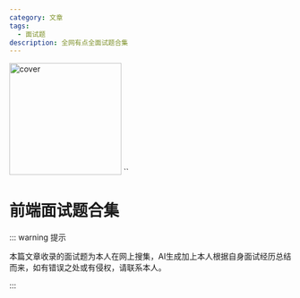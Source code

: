 ```yaml
---
category: 文章
tags:
  - 面试题
description: 全网有点全面试题合集
---
```


<script setup>
import Read from "@components/Read.vue";
import Navigation from "./components/Navigation.vue";
</script>
<ClientOnly>
  <read></read>
</ClientOnly>



![cover](https://6c73-lsj97-9giu4cj4abdc0985-1256331827.tcb.qcloud.la/imgs/2025_04/前端面试题合集.png)
``
<style>
img[alt="cover"] {
  height: 200px!important;
}
</style>

# 前端面试题合集

::: warning 提示

本篇文章收录的面试题为本人在网上搜集，AI生成加上本人根据自身面试经历总结而来，如有错误之处或有侵权，请联系本人。

:::

<Navigation/>
